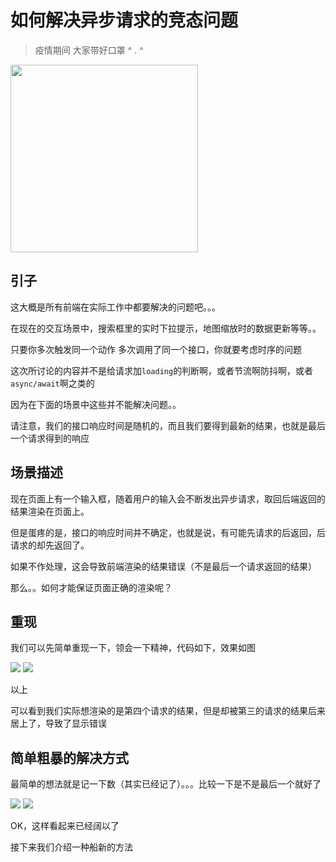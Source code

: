 # 如何解决异步请求的竞态问题

> 疫情期间 大家带好口罩 ^ . ^

<img src="https://github.com/YuArtian/blog/blob/master/img/%E6%8F%92%E5%9B%BE/WechatIMG161.jpeg?raw=true" style="width:300px" />

## 引子

这大概是所有前端在实际工作中都要解决的问题吧。。。

在现在的交互场景中，搜索框里的实时下拉提示，地图缩放时的数据更新等等。。

只要你多次触发同一个动作 多次调用了同一个接口，你就要考虑时序的问题

这次所讨论的内容并不是给请求加`loading`的判断啊，或者节流啊防抖啊，或者 `async/await`啊之类的

因为在下面的场景中这些并不能解决问题。。

请注意，我们的接口响应时间是随机的，而且我们要得到最新的结果，也就是最后一个请求得到的响应

## 场景描述

现在页面上有一个输入框，随着用户的输入会不断发出异步请求，取回后端返回的结果渲染在页面上。

但是蛋疼的是，接口的响应时间并不确定，也就是说，有可能先请求的后返回，后请求的却先返回了。

如果不作处理，这会导致前端渲染的结果错误（不是最后一个请求返回的结果）

那么。。如何才能保证页面正确的渲染呢？

## 重现

我们可以先简单重现一下，领会一下精神，代码如下，效果如图

<img src="https://github.com/YuArtian/blog/blob/master/img/%E5%A6%82%E4%BD%95%E8%A7%A3%E5%86%B3%E5%BC%82%E6%AD%A5%E8%AF%B7%E6%B1%82%E7%9A%84%E7%AB%9E%E6%80%81%E9%97%AE%E9%A2%98/1.png?raw=true" />

<img src="https://github.com/YuArtian/blog/blob/master/img/%E5%A6%82%E4%BD%95%E8%A7%A3%E5%86%B3%E5%BC%82%E6%AD%A5%E8%AF%B7%E6%B1%82%E7%9A%84%E7%AB%9E%E6%80%81%E9%97%AE%E9%A2%98/2.gif?raw=true"/>

以上

可以看到我们实际想渲染的是第四个请求的结果，但是却被第三的请求的结果后来居上了，导致了显示错误

## 简单粗暴的解决方式

最简单的想法就是记一下数（其实已经记了）。。。比较一下是不是最后一个就好了

<img src="https://github.com/YuArtian/blog/blob/master/img/%E5%A6%82%E4%BD%95%E8%A7%A3%E5%86%B3%E5%BC%82%E6%AD%A5%E8%AF%B7%E6%B1%82%E7%9A%84%E7%AB%9E%E6%80%81%E9%97%AE%E9%A2%98/3.png?raw=true"/>

<img src="https://github.com/YuArtian/blog/blob/master/img/%E5%A6%82%E4%BD%95%E8%A7%A3%E5%86%B3%E5%BC%82%E6%AD%A5%E8%AF%B7%E6%B1%82%E7%9A%84%E7%AB%9E%E6%80%81%E9%97%AE%E9%A2%98/4.gif?raw=true"/>

OK，这样看起来已经阔以了

接下来我们介绍一种船新的方法



